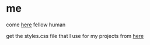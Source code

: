 # me

come [here](https://utkarsh3mehta.github.io/me/) fellow human

get the styles.css file that I use for my projects from [here](https://raw.githubusercontent.com/utkarsh3mehta/utkarsh3mehta/main/styles.css)
